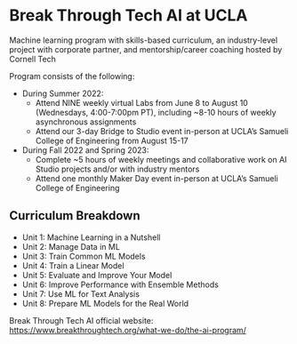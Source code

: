 # Break Through Tech AI at UCLA
Machine learning program with skills-based curriculum, an industry-level project with corporate partner, and mentorship/career coaching hosted by Cornell Tech

Program consists of the following:
* During Summer 2022:
  * Attend NINE weekly virtual Labs from June 8 to August 10 (Wednesdays, 4:00-7:00pm PT), including ~8-10 hours of weekly asynchronous assignments
  * Attend our 3-day Bridge to Studio event in-person at UCLA’s Samueli College of Engineering from August 15-17
* During Fall 2022 and Spring 2023:
  * Complete ~5 hours of weekly meetings and collaborative work on AI Studio projects and/or with industry mentors
  * Attend one monthly Maker Day event in-person at UCLA’s Samueli College of Engineering

## Curriculum Breakdown
* Unit 1: Machine Learning in a Nutshell
* Unit 2: Manage Data in ML
* Unit 3: Train Common ML Models
* Unit 4: Train a Linear Model
* Unit 5: Evaluate and Improve Your Model
* Unit 6: Improve Performance with Ensemble Methods
* Unit 7: Use ML for Text Analysis
* Unit 8: Prepare ML Models for the Real World

Break Through Tech AI official website: https://www.breakthroughtech.org/what-we-do/the-ai-program/
